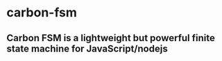 # carbon-fsm

## Carbon FSM is a lightweight but powerful finite state machine for JavaScript/nodejs
